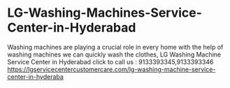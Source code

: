 # LG-Washing-Machines-Service-Center-in-Hyderabad
Washing machines are playing a crucial role in every home with the help of washing machines we can quickly wash the clothes, LG Washing Machine Service Center in Hyderabad click to call us : 9133393345,9133393346  https://lgservicecentercustomercare.com/lg-washing-machine-service-center-in-hyderaba
